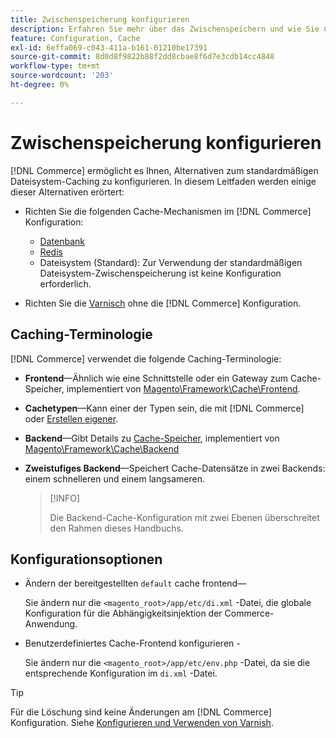 ```yaml
---
title: Zwischenspeicherung konfigurieren
description: Erfahren Sie mehr über das Zwischenspeichern und wie Sie Cache-Mechanismen für die Adobe Commerce-Anwendung konfigurieren.
feature: Configuration, Cache
exl-id: 6effa069-c043-411a-b161-01210be17391
source-git-commit: 8d0d8f9822b88f2dd8cbae8f6d7e3cdb14cc4848
workflow-type: tm+mt
source-wordcount: '203'
ht-degree: 0%

---
```


# Zwischenspeicherung konfigurieren

[!DNL Commerce] ermöglicht es Ihnen, Alternativen zum standardmäßigen Dateisystem-Caching zu konfigurieren. In diesem Leitfaden werden einige dieser Alternativen erörtert:

- Richten Sie die folgenden Cache-Mechanismen im [!DNL Commerce] Konfiguration:

   - [Datenbank](https://developer.adobe.com/commerce/php/development/cache/partial/database-caching/)
   - [Redis](config-redis.md)
   - Dateisystem (Standard): Zur Verwendung der standardmäßigen Dateisystem-Zwischenspeicherung ist keine Konfiguration erforderlich.

- Richten Sie die [Varnisch](config-varnish.md) ohne die [!DNL Commerce] Konfiguration.

## Caching-Terminologie

[!DNL Commerce] verwendet die folgende Caching-Terminologie:

- **Frontend**—Ähnlich wie eine Schnittstelle oder ein Gateway zum Cache-Speicher, implementiert von [Magento\Framework\Cache\Frontend](https://github.com/magento/magento2/tree/2.4/lib/internal/Magento/Framework/Cache/Frontend).
- **Cachetypen**—Kann einer der Typen sein, die mit [!DNL Commerce] oder [Erstellen eigener](https://developer.adobe.com/commerce/php/development/cache/partial/cache-type/).
- **Backend**—Gibt Details zu [Cache-Speicher](https://framework.zend.com/manual/1.12/en/zend.cache.backends.html), implementiert von [Magento\Framework\Cache\Backend](https://github.com/magento/magento2/tree/2.4/lib/internal/Magento/Framework/Cache/Backend)
- **Zweistufiges Backend**—Speichert Cache-Datensätze in zwei Backends: einem schnelleren und einem langsameren.

  >[!INFO]
  >
  >Die Backend-Cache-Konfiguration mit zwei Ebenen überschreitet den Rahmen dieses Handbuchs.

## Konfigurationsoptionen

- Ändern der bereitgestellten `default` cache frontend—

  Sie ändern nur die `<magento_root>/app/etc/di.xml` -Datei, die globale Konfiguration für die Abhängigkeitsinjektion der Commerce-Anwendung.

- Benutzerdefiniertes Cache-Frontend konfigurieren -

  Sie ändern nur die `<magento_root>/app/etc/env.php` -Datei, da sie die entsprechende Konfiguration im `di.xml` -Datei.

>[!TIP]
>
>Für die Löschung sind keine Änderungen am [!DNL Commerce] Konfiguration. Siehe [Konfigurieren und Verwenden von Varnish](config-varnish.md).
